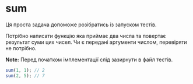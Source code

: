 # sum

Ця проста задача допоможе розібратись із запуском тестів.

Потрібно написати функцію яка приймає два числа та повертає результат суми цих чисел.
Чи є передані аргументи числом, перевіряти не потрібно.

**Note:** Перед початком імплементації слід зазирнути в файл тестів.

```js
sum(1, 1); // 2
sum(2, 5); // 7
```

